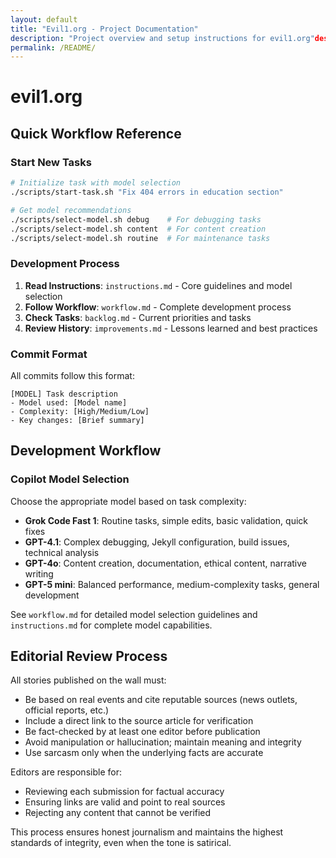 ```yaml
---
layout: default
title: "Evil1.org - Project Documentation"
description: "Project overview and setup instructions for evil1.org"description: "Main project documentation and workflow reference"
permalink: /README/
---
```


# evil1.org

## Quick Workflow Reference

### Start New Tasks
```bash
# Initialize task with model selection
./scripts/start-task.sh "Fix 404 errors in education section"

# Get model recommendations
./scripts/select-model.sh debug    # For debugging tasks
./scripts/select-model.sh content  # For content creation
./scripts/select-model.sh routine  # For maintenance tasks
```

### Development Process
1. **Read Instructions**: `instructions.md` - Core guidelines and model selection
2. **Follow Workflow**: `workflow.md` - Complete development process
3. **Check Tasks**: `backlog.md` - Current priorities and tasks
4. **Review History**: `improvements.md` - Lessons learned and best practices

### Commit Format
All commits follow this format:
```
[MODEL] Task description
- Model used: [Model name]
- Complexity: [High/Medium/Low]
- Key changes: [Brief summary]
```

## Development Workflow

### Copilot Model Selection

Choose the appropriate model based on task complexity:

- **Grok Code Fast 1**: Routine tasks, simple edits, basic validation, quick fixes
- **GPT-4.1**: Complex debugging, Jekyll configuration, build issues, technical analysis
- **GPT-4o**: Content creation, documentation, ethical content, narrative writing
- **GPT-5 mini**: Balanced performance, medium-complexity tasks, general development

See `workflow.md` for detailed model selection guidelines and `instructions.md` for complete model capabilities.

## Editorial Review Process

All stories published on the wall must:
- Be based on real events and cite reputable sources (news outlets, official reports, etc.)
- Include a direct link to the source article for verification
- Be fact-checked by at least one editor before publication
- Avoid manipulation or hallucination; maintain meaning and integrity
- Use sarcasm only when the underlying facts are accurate

Editors are responsible for:
- Reviewing each submission for factual accuracy
- Ensuring links are valid and point to real sources
- Rejecting any content that cannot be verified

This process ensures honest journalism and maintains the highest standards of integrity, even when the tone is satirical.